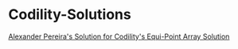 # Codility-Solutions



[Alexander Pereira's Solution for Codility's Equi-Point Array Solution](https://github.com/FreeFries/Codility-Solutions/blob/master/src/test/java/codility/demo/EquiPointsInArray.java "Clicking this link takes you to the source-code")


